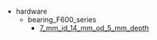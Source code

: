 * hardware
  * bearing_F600_series
    * [7_mm_id_14_mm_od_5_mm_depth](hardware/bearing_F600_series/7_mm_id_14_mm_od_5_mm_depth)
